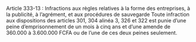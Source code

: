 Article 333-13 : Infractions aux règles relatives à la forme des entreprises, à la publicité, à l’agrément, et aux procédures de sauvegarde
Toute infraction aux dispositions des articles 301, 304 alinéa 3, 326 et 322 est punie d’une peine d’emprisonnement de un mois à cinq ans et d’une amende de 360.000 à 3.600.000 FCFA ou de l’une de ces deux peines seulement.